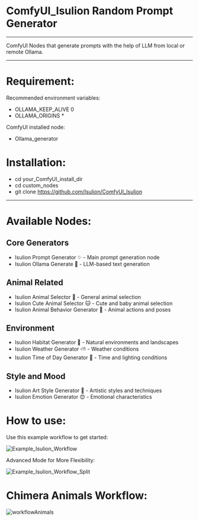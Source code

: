# ComfyUI_Isulion Random Prompt Generator

--------------

ComfyUI Nodes that generate prompts with the help of LLM from local or remote Ollama.

--------------

# Requirement:

Recommended environment variables:
- OLLAMA_KEEP_ALIVE  	0
- OLLAMA_ORIGINS		*

ComfyUI installed node:
- Ollama_generator 

# Installation:

- cd your_ComfyUI_install_dir
- cd custom_nodes
- git clone https://github.com/Isulion/ComfyUI_Isulion

--------------

# Available Nodes:

## Core Generators
- Isulion Prompt Generator ✨ - Main prompt generation node
- Isulion Ollama Generate 🤖 - LLM-based text generation

## Animal Related
- Isulion Animal Selector 🦁 - General animal selection
- Isulion Cute Animal Selector 🐱 - Cute and baby animal selection
- Isulion Animal Behavior Generator 🦊 - Animal actions and poses

## Environment
- Isulion Habitat Generator 🌲 - Natural environments and landscapes
- Isulion Weather Generator ⛅ - Weather conditions
- Isulion Time of Day Generator 🌅 - Time and lighting conditions

## Style and Mood
- Isulion Art Style Generator 🎨 - Artistic styles and techniques
- Isulion Emotion Generator 😊 - Emotional characteristics

# How to use:

Use this example workflow to get started:

![Example_Isulion_Workflow](https://github.com/user-attachments/assets/ba6d7eaa-c068-4f88-a2c9-fb07aa95052b)


Advanced Mode for More Flexibility:

![Example_Isulion_Workflow_Split](https://github.com/user-attachments/assets/e578ff7a-0c03-47a1-900f-a7e209a64914)

# Chimera Animals Workflow:
![workflowAnimals](https://github.com/user-attachments/assets/afd6916a-22d0-4c4b-9989-9b78b9eaf83f)
